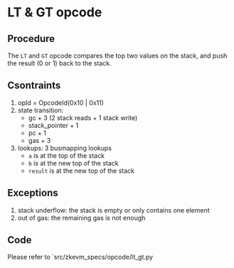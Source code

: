 # LT & GT opcode
## Procedure

The `LT` and `GT` opcode compares the top two values on the stack, and push the
result (0 or 1) back to the stack.

## Csontraints

1. opId = OpcodeId(0x10 | 0x11)
2. state transition:
    - gc + 3 (2 stack reads + 1 stack write)
    - stack_pointer + 1
    - pc + 1
    - gas + 3
3. lookups: 3 busmapping lookups
    - `a` is at the top of the stack
    - `b` is at the new top of the stack
    - `result` is at the new top of the stack


## Exceptions

1. stack underflow: the stack is empty or only contains one element
2. out of gas: the remaining gas is not enough

## Code

Please refer to `src/zkevm_specs/opcode/lt_gt.py